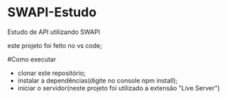 # SWAPI-Estudo
Estudo de API utilizando SWAPI

este projeto foi feito no vs code;

#Como executar
- clonar este repositório;
- instalar a dependências(digite no console npm install);
- iniciar o servidor(neste projeto foi utilizado a extensão "Live Server")
